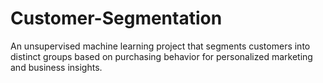 # Customer-Segmentation
An unsupervised machine learning project that segments customers into distinct groups based on purchasing behavior for personalized marketing and business insights.
